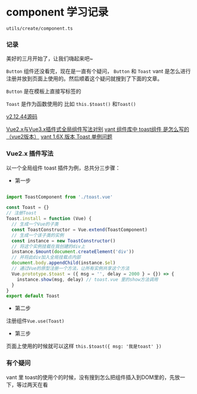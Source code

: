# component 学习记录

`utils/create/component.ts`


### 记录

美好的三月开始了，让我们嗨起来吧~

`Button` 组件还没看完，现在是一直有个疑问， `Button` 和 `Toast` vant 是怎么进行注册并放到页面上使用的。然后顺着这个疑问就搜到了下面的文章。

`Button` 是在模板上直接写标签的

`Toast` 是作为函数使用的 比如 `this.$toast()` 和`Toast()`

[v2.12.44源码](https://github.com/youzan/vant/blob/v2.12.44/src/toast/index.js#L183)

[Vue2.x与Vue3.x插件式全局组件写法对别](http://zyyzg.cn/2021/05/25/Vue2-x%E4%B8%8EVue3-x%E6%8F%92%E4%BB%B6%E5%BC%8F%E5%85%A8%E5%B1%80%E7%BB%84%E4%BB%B6%E5%86%99%E6%B3%95%E5%AF%B9%E5%88%AB/)
[vant 组件库中 toast组件 是怎么写的（vue2版本）](https://www.helloworld.net/p/1548847801)
[vant 1.6X 版本 Toast 单例问题](https://www.programminghunter.com/article/9540777756/)

### Vue2.x 插件写法

以一个全局组件 toast 插件为例，总共分三步骤：

- 第一步
```javascript

import ToastComponent from './toast.vue'

const Toast = {}
// 注册Toast
Toast.install = function (Vue) {
  // 生成一个Vue的子类
  const ToastConstructor = Vue.extend(ToastComponent)
  // 生成一个该子类的实例
  const instance = new ToastConstructor()
  // 将这个实例挂载在我创建的div上
  instance.$mount(document.createElement('div'))
  // 并将此div加入全局挂载点内部
  document.body.appendChild(instance.$el)
  // 通过Vue的原型注册一个方法，让所有实例共享这个方法
  Vue.prototype.$toast = ({ msg = '', delay = 2000 } = {}) => {
    instance.show(msg, delay) // toast.vue 里的show方法调用
  }
}
export default Toast

```

- 第二步

注册组件`Vue.use(Toast)`

- 第三步

页面上使用的时候就可以这样 `this.$toast({ msg: '我是toast' })`




### 有个疑问

vant 里 toast的使用个的时候，没有搜到怎么把组件插入到DOM里的，先放一下，等过两天在看


